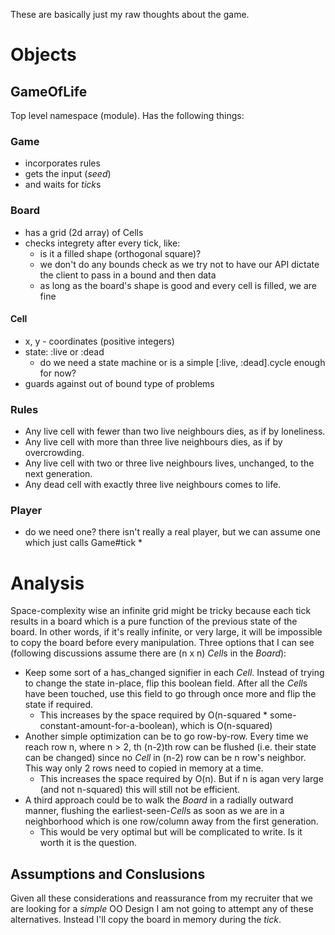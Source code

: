 These are basically just my raw thoughts about the game.

# Objects

## GameOfLife
Top level namespace (module). Has the following things:

### Game
* incorporates rules
* gets the input (*seed*)
* and waits for *tick*s

### Board
* has a grid (2d array) of Cells
* checks integrety after every tick, like:
  - is it a filled shape (orthogonal square)?  
  - we don't do any bounds check as we try not to have our API dictate the client to pass in a bound and then data
  - as long as the board's shape is good and every cell is filled, we are fine

#### Cell
* x, y - coordinates (positive integers)
* state: :live or :dead
  - do we need a state machine or is a simple [:live, :dead].cycle enough for now?
* guards against out of bound type of problems

### Rules
* Any live cell with fewer than two live neighbours dies, as if by loneliness.
* Any live cell with more than three live neighbours dies, as if by overcrowding.
* Any live cell with two or three live neighbours lives, unchanged, to the next generation.
* Any dead cell with exactly three live neighbours comes to life.

### Player
* do we need one? there isn't really a real player, but we can assume one which just calls Game#tick *

# Analysis
Space-complexity wise an infinite grid might be tricky because each tick results in a board which is a pure function of the previous state of the board. In other words, if it's really infinite, or very large, it will be impossible to copy the board before every manipulation. Three options that I can see (following discussions assume there are (n x n) *Cell*s in the *Board*):

* Keep some sort of a has\_changed signifier in each *Cell*. Instead of trying to change the state in-place, flip this boolean field. After all the *Cell*s have been touched, use this field to go through once more and flip the state if required.
  - This increases by the space required by O(n-squared * some-constant-amount-for-a-boolean), which is O(n-squared)
* Another simple optimization can be to go row-by-row. Every time we reach row n, where n > 2, th (n-2)th row can be flushed (i.e. their state can be changed) since no *Cell* in (n-2) row can be n row's neighbor. This way only 2 rows need to copied in memory at a time.
  - This increases the space required by O(n). But if n is agan very large (and not n-squared) this will still not be efficient.
* A third approach could be to walk the *Board* in a radially outward manner, flushing the earliest-seen-*Cell*s as soon as we are in a neighborhood which is one row/column away from the first generation.
  - This would be very optimal but will be complicated to write. Is it worth it is the question.

## Assumptions and Conslusions
Given all these considerations and reassurance from my recruiter that we are looking for a *simple* OO Design I am not going to attempt any of these alternatives. Instead I'll copy the board in memory during the *tick*.
